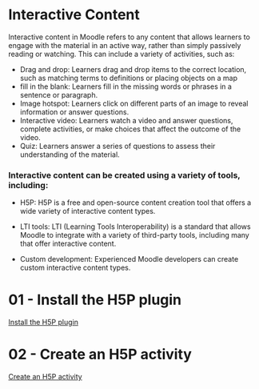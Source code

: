 <h1>Interactive Content</h1>

Interactive content in Moodle refers to any content that allows learners to engage with the material in an active way, rather than simply passively reading or watching. This can include a variety of activities, such as:

* Drag and drop: Learners drag and drop items to the correct location, such as matching terms to definitions or placing objects on a map
* fill in the blank: Learners fill in the missing words or phrases in a sentence or paragraph.
* Image hotspot: Learners click on different parts of an image to reveal information or answer questions.
* Interactive video: Learners watch a video and answer questions, complete activities, or make choices that affect the outcome of the video.
* Quiz: Learners answer a series of questions to assess their understanding of the material.

<h3>Interactive content can be created using a variety of tools, including:</h3>

* H5P: H5P is a free and open-source content creation tool that offers a wide variety of interactive content types.
 
* LTI tools: LTI (Learning Tools Interoperability) is a standard that allows Moodle to integrate with a variety of third-party tools, including many that offer interactive content.
  
* Custom development: Experienced Moodle developers can create custom interactive content types.

<h1>01 - Install the H5P plugin</h1>

[Install the H5P plugin](https://github.com/LEARN-LK/lms/blob/master/Install-H5P-plugin.md)

<h1>02 - Create an H5P activity</h1>

[Create an H5P activity](https://github.com/LEARN-LK/lms/edit/master/Create-H5P-activity.md)

